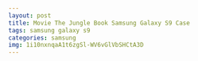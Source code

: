 ```yaml
---
layout: post
title: Movie The Jungle Book Samsung Galaxy S9 Case
tags: samsung galaxy s9
categories: samsung
img: 1i10nxnqaA1t6zgSl-WV6vGlVbSHCtA3D
---
```


